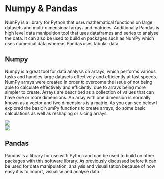 # Numpy & Pandas
NumPy is a library for Python that uses mathematical functions on large datasets and multi-dimensional arrays and matrices. Additionally Pandas is high level data manipultion tool that uses dataframes and series to analyse the data. It can also be used to build on packages such as NumPy which uses numerical data whereas Pandas uses tabular data.

## Numpy

Numpy is a great tool for data analysis on arrays, which performs various tasks and handles large datasets effectively and efficiently at fast speeds. NumPy arrays were created in order to overcome the issue of not being able to calculate effectively and efficiently, due to arrays being more simpler to create. Arrays are described as a collection of values that can have one or more dimensions. An array with one dimension is normally known as a vector and two dimensions is a matrix. As you can see below I explored the basic NumPy functions to create arrays, do some basic calculations as well as reshaping or slicing arrays.


![](https://github.com/angongcelenica/numpy-techtalent/blob/main/numpy_images/numpy1.png)  
![](https://github.com/angongcelenica/numpy-techtalent/blob/main/numpy_images/numpy2.png)

## Pandas

Pandas is a library for use with Python and can be used to build on other packages with this software library. As previously discussed before it can be used for data manipulation, analysis and visualisation because of how easy it is to import, visualise and analyse data. 
